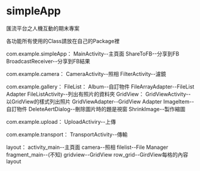 ﻿simpleApp
=========

匯流平台之人機互動的期末專案

各功能所有使用的Class請放在自己的Package裡

com.example.simpleApp：
	MainActivity--主頁面
	ShareToFB--分享到FB
	BroadcastReceiver--分享到FB結果

com.example.camera：
	CameraActivity--照相
	FilterActivity--濾鏡

com.example.gallery：
	FileList：
		Album--自訂物件
		FileArrayAdapter--FileList Adapter
		FileListActivity--列出有照片的資料夾
	GridView：
		GridViewActivity--以GridView的樣式列出照片
		GridViewAdapter--GridView Adapter
		ImageItem--自訂物件
		DeleteAertDialog--刪除圖片時的題是視窗
		ShrinkImage--製作縮圖

com.example.upload：
	UploadActiviry--上傳

com.example.transport：
	TransportActivity--傳輸

layout：
	activity_main--主頁面
	camera--照相
	filelist--File Manager
	fragment_main--(不知)
	gridview--GridView
	row_grid--GirdView每格的內容layout



